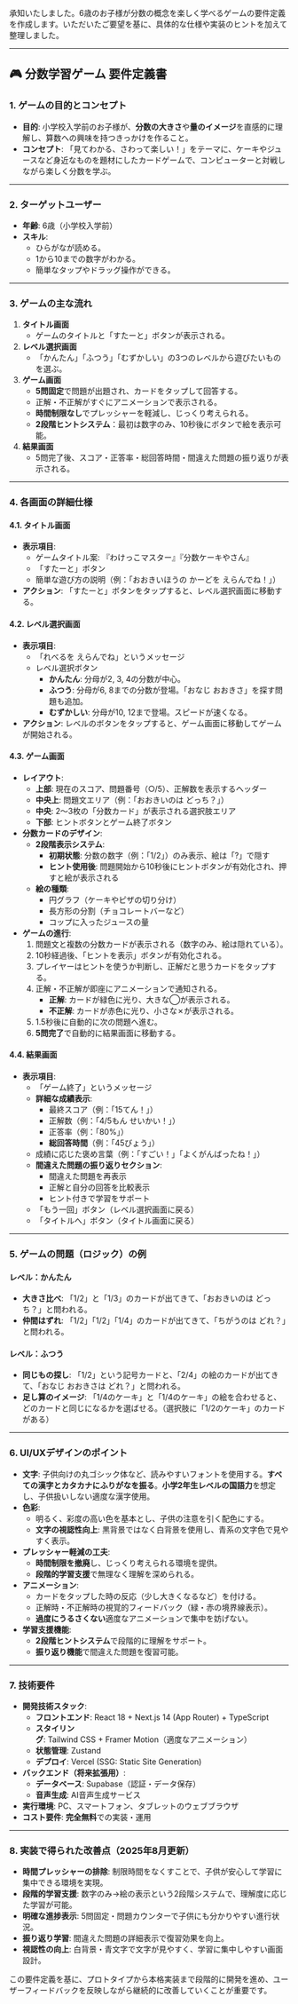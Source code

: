 承知いたしました。6歳のお子様が分数の概念を楽しく学べるゲームの要件定義を作成します。いただいたご要望を基に、具体的な仕様や実装のヒントを加えて整理しました。

---

## 🎮 分数学習ゲーム 要件定義書

### 1. ゲームの目的とコンセプト

* **目的**: 小学校入学前のお子様が、**分数の大きさ**や**量のイメージ**を直感的に理解し、算数への興味を持つきっかけを作ること。
* **コンセプト**: 「見てわかる、さわって楽しい！」をテーマに、ケーキやジュースなど身近なものを題材にしたカードゲームで、コンピューターと対戦しながら楽しく分数を学ぶ。

---

### 2. ターゲットユーザー

* **年齢**: 6歳（小学校入学前）
* **スキル**:
    * ひらがなが読める。
    * 1から10までの数字がわかる。
    * 簡単なタップやドラッグ操作ができる。

---

### 3. ゲームの主な流れ

1.  **タイトル画面**
    * ゲームのタイトルと「すたーと」ボタンが表示される。
2.  **レベル選択画面**
    * 「かんたん」「ふつう」「むずかしい」の3つのレベルから遊びたいものを選ぶ。
3.  **ゲーム画面**
    * **5問固定**で問題が出題され、カードをタップして回答する。
    * 正解・不正解がすぐにアニメーションで表示される。
    * **時間制限なし**でプレッシャーを軽減し、じっくり考えられる。
    * **2段階ヒントシステム**：最初は数字のみ、10秒後にボタンで絵を表示可能。
4.  **結果画面**
    * 5問完了後、スコア・正答率・総回答時間・間違えた問題の振り返りが表示される。

---

### 4. 各画面の詳細仕様

#### 4.1. タイトル画面
* **表示項目**:
    * ゲームタイトル案: 『わけっこマスター』『分数ケーキやさん』
    * 「すたーと」ボタン
    * 簡単な遊び方の説明（例：「おおきいほうの かーどを えらんでね！」）
* **アクション**: 「すたーと」ボタンをタップすると、レベル選択画面に移動する。

#### 4.2. レベル選択画面
* **表示項目**:
    * 「れべるを えらんでね」というメッセージ
    * レベル選択ボタン
        * **かんたん**: 分母が2, 3, 4の分数が中心。
        * **ふつう**: 分母が6, 8までの分数が登場。「おなじ おおきさ」を探す問題も追加。
        * **むずかしい**: 分母が10, 12まで登場。スピードが速くなる。
* **アクション**: レベルのボタンをタップすると、ゲーム画面に移動してゲームが開始される。

#### 4.3. ゲーム画面
* **レイアウト**:
    * **上部**: 現在のスコア、問題番号（○/5）、正解数を表示するヘッダー
    * **中央上**: 問題文エリア（例：「おおきいのは どっち？」）
    * **中央**: 2〜3枚の「分数カード」が表示される選択肢エリア
    * **下部**: ヒントボタンとゲーム終了ボタン
* **分数カードのデザイン**:
    * **2段階表示システム**:
        * **初期状態**: 分数の数字（例：「1/2」）のみ表示、絵は「?」で隠す
        * **ヒント使用後**: 問題開始から10秒後にヒントボタンが有効化され、押すと絵が表示される
    * **絵の種類**:
        * 円グラフ（ケーキやピザの切り分け）
        * 長方形の分割（チョコレートバーなど）
        * コップに入ったジュースの量
* **ゲームの進行**:
    1.  問題文と複数の分数カードが表示される（数字のみ、絵は隠れている）。
    2.  10秒経過後、「ヒントを表示」ボタンが有効化される。
    3.  プレイヤーはヒントを使うか判断し、正解だと思うカードをタップする。
    4.  正解・不正解が即座にアニメーションで通知される。
        * **正解**: カードが緑色に光り、大きな◯が表示される。
        * **不正解**: カードが赤色に光り、小さな✗が表示される。
    5.  1.5秒後に自動的に次の問題へ進む。
    6.  **5問完了**で自動的に結果画面に移動する。

#### 4.4. 結果画面
* **表示項目**:
    * 「ゲーム終了」というメッセージ
    * **詳細な成績表示**:
        * 最終スコア（例：「15てん！」）
        * 正解数（例：「4/5もん せいかい！」）
        * 正答率（例：「80%」）
        * **総回答時間**（例：「45びょう」）
    * 成績に応じた褒め言葉（例：「すごい！」「よくがんばったね！」）
    * **間違えた問題の振り返りセクション**:
        * 間違えた問題を再表示
        * 正解と自分の回答を比較表示
        * ヒント付きで学習をサポート
    * 「もう一回」ボタン（レベル選択画面に戻る）
    * 「タイトルへ」ボタン（タイトル画面に戻る）

---

### 5. ゲームの問題（ロジック）の例

#### レベル：かんたん
* **大きさ比べ**: 「1/2」と「1/3」のカードが出てきて、「おおきいのは どっち？」と問われる。
* **仲間はずれ**: 「1/2」「1/2」「1/4」のカードが出てきて、「ちがうのは どれ？」と問われる。

#### レベル：ふつう
* **同じもの探し**: 「1/2」という記号カードと、「2/4」の絵のカードが出てきて、「おなじ おおきさは どれ？」と問われる。
* **足し算のイメージ**: 「1/4のケーキ」と「1/4のケーキ」の絵を合わせると、どのカードと同じになるかを選ばせる。（選択肢に「1/2のケーキ」のカードがある）

---

### 6. UI/UXデザインのポイント

* **文字**: 子供向けの丸ゴシック体など、読みやすいフォントを使用する。**すべての漢字とカタカナにふりがなを振る**。**小学2年生レベルの国語力**を想定し、子供扱いしない適度な漢字使用。
* **色彩**: 
    * 明るく、彩度の高い色を基本とし、子供の注意を引く配色にする。
    * **文字の視認性向上**: 黒背景ではなく白背景を使用し、青系の文字色で見やすく表示。
* **プレッシャー軽減の工夫**:
    * **時間制限を撤廃**し、じっくり考えられる環境を提供。
    * **段階的学習支援**で無理なく理解を深められる。
* **アニメーション**:
    * カードをタップした時の反応（少し大きくなるなど）を付ける。
    * 正解時・不正解時の視覚的フィードバック（緑・赤の境界線表示）。
    * **過度にうるさくない**適度なアニメーションで集中を妨げない。
* **学習支援機能**:
    * **2段階ヒントシステム**で段階的に理解をサポート。
    * **振り返り機能**で間違えた問題を復習可能。

---

### 7. 技術要件

* **開発技術スタック**: 
    * **フロントエンド**: React 18 + Next.js 14 (App Router) + TypeScript
    * **スタイリング**: Tailwind CSS + Framer Motion（適度なアニメーション）
    * **状態管理**: Zustand
    * **デプロイ**: Vercel (SSG: Static Site Generation)
* **バックエンド（将来拡張用）**: 
    * **データベース**: Supabase（認証・データ保存）
    * **音声生成**: AI音声生成サービス
* **実行環境**: PC、スマートフォン、タブレットのウェブブラウザ
* **コスト要件**: **完全無料**での実装・運用

---

### 8. 実装で得られた改善点（2025年8月更新）

* **時間プレッシャーの排除**: 制限時間をなくすことで、子供が安心して学習に集中できる環境を実現。
* **段階的学習支援**: 数字のみ→絵の表示という2段階システムで、理解度に応じた学習が可能。
* **明確な進捗表示**: 5問固定・問題カウンターで子供にも分かりやすい進行状況。
* **振り返り学習**: 間違えた問題の詳細表示で復習効果を向上。
* **視認性の向上**: 白背景・青文字で文字が見やすく、学習に集中しやすい画面設計。

この要件定義を基に、プロトタイプから本格実装まで段階的に開発を進め、ユーザーフィードバックを反映しながら継続的に改善していくことが重要です。
